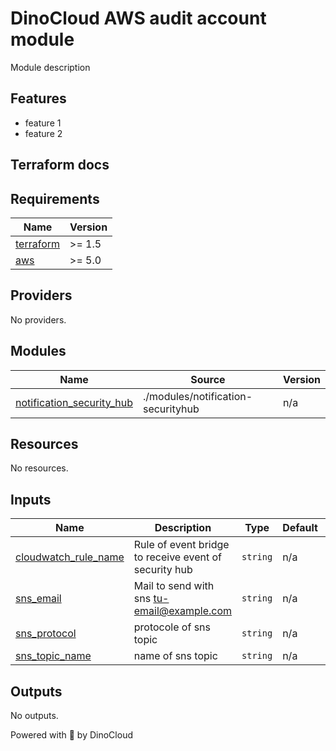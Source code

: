 # DinoCloud AWS audit account module

Module description

## Features

- feature 1
- feature 2


## Terraform docs
<!-- BEGINNING OF PRE-COMMIT-TERRAFORM DOCS HOOK -->
## Requirements

| Name | Version |
|------|---------|
| <a name="requirement_terraform"></a> [terraform](#requirement\_terraform) | >= 1.5 |
| <a name="requirement_aws"></a> [aws](#requirement\_aws) | >= 5.0 |

## Providers

No providers.

## Modules

| Name | Source | Version |
|------|--------|---------|
| <a name="module_notification_security_hub"></a> [notification\_security\_hub](#module\_notification\_security\_hub) | ./modules/notification-securityhub | n/a |

## Resources

No resources.

## Inputs

| Name | Description | Type | Default | Required |
|------|-------------|------|---------|:--------:|
| <a name="input_cloudwatch_rule_name"></a> [cloudwatch\_rule\_name](#input\_cloudwatch\_rule\_name) | Rule of event bridge to receive event of security hub | `string` | n/a | yes |
| <a name="input_sns_email"></a> [sns\_email](#input\_sns\_email) | Mail to send with sns tu-email@example.com | `string` | n/a | yes |
| <a name="input_sns_protocol"></a> [sns\_protocol](#input\_sns\_protocol) | protocole of sns topic | `string` | n/a | yes |
| <a name="input_sns_topic_name"></a> [sns\_topic\_name](#input\_sns\_topic\_name) | name of sns topic | `string` | n/a | yes |

## Outputs

No outputs.
<!-- END OF PRE-COMMIT-TERRAFORM DOCS HOOK -->

Powered with 💖 by DinoCloud
